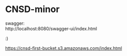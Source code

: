 # CNSD-minor

swagger:  
http://localhost:8080/swagger-ui/index.html

:)

https://cnsd-first-bucket.s3.amazonaws.com/index.html 
